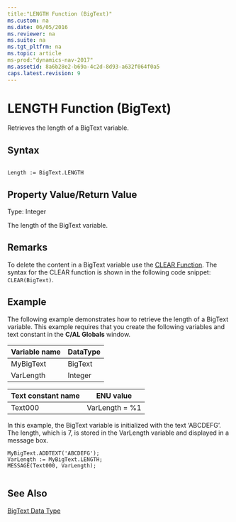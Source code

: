 ```yaml
---
title:"LENGTH Function (BigText)"
ms.custom: na
ms.date: 06/05/2016
ms.reviewer: na
ms.suite: na
ms.tgt_pltfrm: na
ms.topic: article
ms-prod:"dynamics-nav-2017"
ms.assetid: 8a6b28e2-b69a-4c2d-8d93-a632f064f0a5
caps.latest.revision: 9
---
```

# LENGTH Function (BigText)
Retrieves the length of a BigText variable.  
  
## Syntax  
  
```  
  
Length := BigText.LENGTH  
```  
  
## Property Value\/Return Value  
 Type: Integer  
  
 The length of the BigText variable.  
  
## Remarks  
 To delete the content in a BigText variable use the [CLEAR Function](CLEAR-Function.md). The syntax for the CLEAR function is shown in the following code snippet: `CLEAR(BigText)`.  
  
## Example  
 The following example demonstrates how to retrieve the length of a BigText variable. This example requires that you create the following variables and text constant in the **C\/AL Globals** window.  
  
|Variable name|DataType|  
|-------------------|--------------|  
|MyBigText|BigText|  
|VarLength|Integer|  
  
|Text constant name|ENU value|  
|------------------------|---------------|  
|Text000|VarLength \= %1|  
  
 In this example, the BigText variable is initialized with the text ‘ABCDEFG’. The length, which is 7, is stored in the VarLength variable and displayed in a message box.  
  
```  
MyBigText.ADDTEXT('ABCDEFG');  
VarLength := MyBigText.LENGTH;  
MESSAGE(Text000, VarLength);  
  
```  
  
## See Also  
 [BigText Data Type](BigText-Data-Type.md)